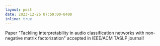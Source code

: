 ```yaml
---
layout: post
date: 2023-12-26 07:59:00-0400
inline: true
---
```


Paper "Tackling interpretability in audio classification networks with non-negative matrix factorization" accepted in IEEE/ACM TASLP journal!
